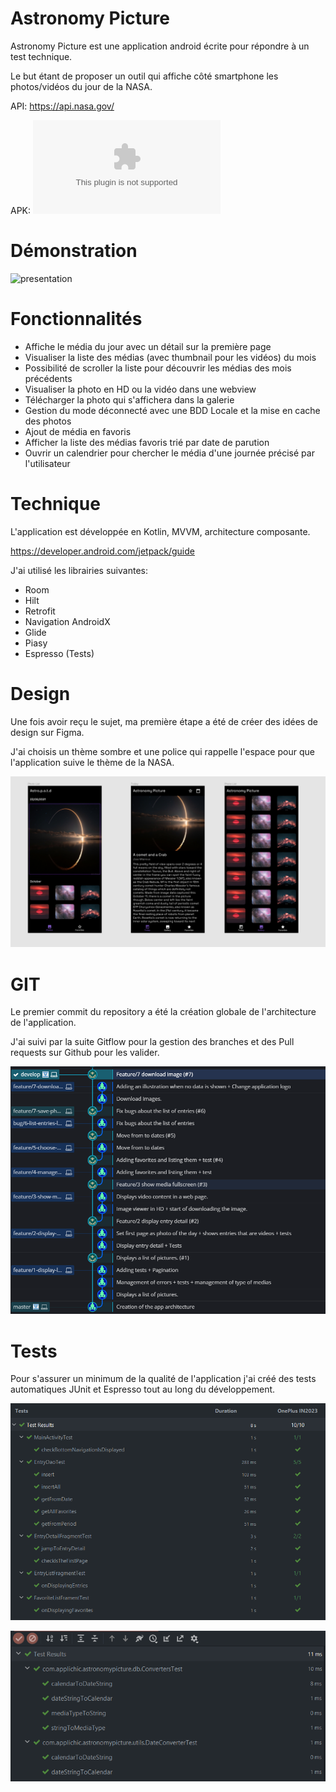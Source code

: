 # Astronomy Picture

Astronomy Picture est une application android écrite pour répondre à un test technique.

Le but étant de proposer un outil qui affiche côté smartphone les photos/vidéos du jour de la NASA.

API: https://api.nasa.gov/

APK: ![APK](./medias/astronomy_picture.apk)

# Démonstration

![presentation](./medias/demo.gif)

# Fonctionnalités

* Affiche le média du jour avec un détail sur la première page
* Visualiser la liste des médias (avec thumbnail pour les vidéos) du mois
* Possibilité de scroller la liste pour découvrir les médias des mois précédents
* Visualiser la photo en HD ou la vidéo dans une webview
* Télécharger la photo qui s'affichera dans la galerie
* Gestion du mode déconnecté avec une BDD Locale et la mise en cache des photos
* Ajout de média en favoris
* Afficher la liste des médias favoris trié par date de parution
* Ouvrir un calendrier pour chercher le média d'une journée précisé par l'utilisateur

# Technique

L'application est développée en Kotlin, MVVM, architecture composante.

https://developer.android.com/jetpack/guide

J'ai utilisé les librairies suivantes:

* Room
* Hilt
* Retrofit
* Navigation AndroidX
* Glide
* Piasy
* Espresso (Tests)

# Design

Une fois avoir reçu le sujet, ma première étape a été de créer des idées de design sur Figma.

J'ai choisis un thème sombre et une police qui rappelle l'espace pour que l'application suive le thème de la NASA.

![figma](./medias/figma.png)

# GIT

Le premier commit du repository a été la création globale de l'architecture de l'application.

J'ai suivi par la suite Gitflow pour la gestion des branches et des Pull requests sur Github pour les valider.

![GIT](./medias/git.png)

# Tests

Pour s'assurer un minimum de la qualité de l'application j'ai créé des tests automatiques JUnit et Espresso tout au long du développement.

![espresso](./medias/test_espresso.png)

![junit](./medias/junit.png)
